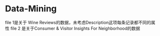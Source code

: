 # Data-Mining

file 1是关于 Wine Reviews的数据，未考虑Description这项每条记录都不同的属性
file 2 是关于Consumer & Visitor Insights For Neighborhood的数据
